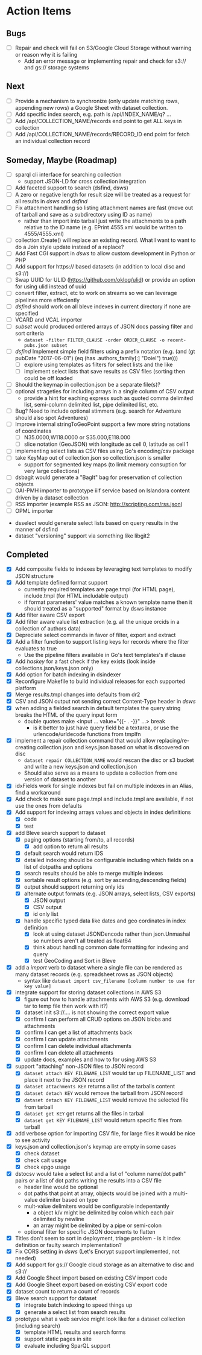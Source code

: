 
# Action Items

## Bugs

+ [ ] Repair and check will fail on S3/Google Cloud Storage without warning or reason why it is failing
    + Add an error message or implementing repair and check for s3:// and gs:// storage systems

## Next

+ [ ] Provide a mechanism to synchronize (only update matching rows, appending new rows) a Google Sheet with dataset collection.
+ [ ] Add specific index search, e.g. path is  /api/INDEX_NAME/q? ...
+ [ ] Add /api/COLLECTION_NAME/records end point to get ALL keys in collection
+ [ ] Add /api/COLLECTION_NAME/records/RECORD_ID end point for fetch an individual collection record

## Someday, Maybe (Roadmap)

+ [ ] sparql cli interface for searching collection
    + support JSON-LD for cross collection integration
+ [ ] Add faceted support to search (dsfind, dsws)
+ [ ] A zero or negative length for result size will be treated as a request for all results in _dsws_ and _dsfind_
+ [ ] Fix attachment handling so listing attachment names are fast (move out of tarball and save as a subdirectory using ID as name)
    + rather than import into tarball just write the attachments to a path relative to the ID name (e.g. EPrint 4555.xml would be written to 4555/4555.xml)
+ [ ] collection.Create() will replace an existing record. What I want to want to do a Join style update instead of a replace? 
+ [ ] Add Fast CGI support in _dsws_ to allow custom development in Python or PHP
+ [ ] Add support for https:// based datasets (in addition to local disc and s3://)
+ [ ] Swap UUID for ULID (https://github.com/oklog/ulid) or provide an option for using ulid instead of uuid
+ [ ] convert filter, extract, etc to work on streams so we can leverage pipelines more effeciently
+ [ ] _dsfind_ should work on all bleve indexes in current directory if none are specified
+ [ ] VCARD and VCAL importer
+ [ ] _subset_ would produced ordered arrays of JSON docs passing filter and sort criteria
    + `dataset -filter FILTER_CLAUSE -order ORDER_CLAUSE -o recent-pubs.json subset` 
+ [ ] _dsfind_ Implement simple field filters using a prefix notation (e.g. (and (gt pubDate "2017-06-01") (eq (has .authors_family[:] "Doiel") true)))
    + [ ] explore using templates as filters for select lists and the like
    + [ ] implement select lists that save results as CSV files (sorting then could be off loaded
+ [ ] Should the keymap in collection.json be a separate file(s)?
+ [ ] optional strageties for including arrays in a single column of CSV output
    + provide a hint for eaching express such as quoted comma delimited list, semi-column delimited list, pipe delimited list, etc.
+ [ ] Bug? Need to include optional stimmers (e.g. search for Adventure should also spot Adventures)
+ [ ] Improve internal stringToGeoPoint support a few more string notations of coordinates
    + [ ] N35.0000,W118.0000 or S35.000,E118.000
    + [ ] slice notation (GeoJSON) with longitude as cell 0, latitude as cell 1
+ [ ] implementing select lists as CSV files using Go's encoding/csv package 
+ [ ] take KeyMap out of collection.json so collection.json is smaller
    + support for segmented key maps (to limit memory consuption for very large collections)
+ [ ] dsbagit would generate a "BagIt" bag for preservation of collection objects
+ [ ] OAI-PMH importer to prototype iiif service based on Islandora content driven by a dataset collection
+ [ ] RSS importer (example RSS as JSON: http://scripting.com/rss.json)
+ [ ] OPML importer
+ dsselect would generate select lists based on query results in the manner of dsfind
+ dataset "versioning" support via something like libgit2


## Completed

+ [x] Add composite fields to indexes by leveraging text templates to modify JSON structure
+ [x] Add template defined format support 
    + currently required templates are page.tmpl (for HTML page), include.tmpl (for HTML includable output)
    + if format parameters' value matches a known template name then it should treated as a "supported" format by dsws instance
+ [x] Add filter aware CSV export
+ [x] Add filter aware value list extraction (e.g. all the unique orcids in a collection of authors data)
+ [x] Depreciate select commands in favor of filter, export and extract
+ [x] Add a filter function to support listing keys for records where the filter evaluates to true
    + Use the pipeline filters available in Go's text templates's if clause
+ [x] Add _haskey_ for a fast check if the key exists (look inside collections.json/keys.json only)
+ [x] Add option for batch indexing in dsindexer
+ [x] Reconfigure Makefile to build individual releases for each supported platform
+ [x] Merge results.tmpl changes into defaults from dr2
+ [x] CSV and JSON output not sending correct Content-Type header in _dsws_
+ [x] when adding a fielded search in default templates the query string breaks the HTML of the query input form
    + double quotes make <input ... value="{{- . -}}" ...> break
    	+ is it better to just have query field be a textarea, or use the urlencode/urldecode functions from tmplfn
+ [x] implement a repair collection command that would allow replacing/re-creating collection.json and keys.json based on what is discovered on disc
    + `dataset repair COLLECTION_NAME` would rescan the disc or s3 bucket and write a new keys.json and collection.json
    + Should also serve as a means to update a collection from one version of dataset to another
+ [x] idxFields work for single indexes but fail on multiple indexes in an Alias, find a workaround
+ [x] Add check to make sure page.tmpl and include.tmpl are available, if not use the ones from defaults
+ [x] Add support for indexing arrays values and objects in index definitions
    + [x] code 
    + [x] test
+ [x] add Bleve search support to dataset
    + [x] paging options (starting from/to, all records)
        + [x] add option to return all results
    + [x] default search would return IDS
    + [x] detailed indexing should be configurable including which fields on a list of dotpaths and options
    + [x] search results should be able to merge multiple indexes
    + [x] sortable result options (e.g. sort by ascending,descending fields)
    + [x] output should support returning only ids 
    + [x] alternate output formats (e.g. JSON arrays, select lists, CSV exports)
        + [x] JSON output
        + [x] CSV output
        + [x] id only list
    + [x] handle specific typed data like dates and geo cordinates in index definition
        + [x] look at using dataset JSONDencode rather than json.Unmashal so numbers aren't all treated as float64
        + [x] think about handling common date formatting for indexing and query
        + [x] test GeoCoding and Sort in Bleve
+ [x] add a _import_ verb to dataset where a single file can be rendered as many dataset records (e.g. spreadsheet rows as JSON objects)
    + syntax like `dataset import csv_filename [column number to use for key value]`
+ [x] integrate support for storing dataset collections in AWS S3
    + [x] figure out how to handle attachments with AWS S3 (e.g. download tar to temp file then work with it?)
    + [x] dataset init s3://.... is not showing the correct export value
    + [x] confirm I can perform all CRUD options on JSON blobs and attachments
    + [x] confirm I can get a list of attachments back
    + [x] confirm I can update attachments
    + [x] confirm I can delete individual attachments
    + [x] confirm I can delete all attachments
    + [x] update docs, examples and how to for using AWS S3
+ [x] support "attaching" non-JSON files to JSON record
    + [x] `dataset attach KEY FILENAME_LIST` would tar up FILENAME_LIST and place it next to the JSON record
    + [x] `dataset attachments KEY` returns a list of the tarballs content
    + [x] `dataset detach KEY` would remove the tarball from JSON record
    + [x] `dataset detach KEY FILENAME_LIST` would remove the selected file from tarball
    + [x] `dataset get KEY` get returns all the files in tarbal
    + [x] `dataset get KEY FILENAME_LIST` would return specific files from tarball
+ [x] add verbose option for importing CSV file, for large files it would be nice to see activity
+ [x] keys.json and collection.json's keymap are empty in some cases
    + [x] check dataset
    + [x] check cait usage
    + [x] check epgo usage
+ [x] dstocsv would take a select list and a list of "column name/dot path" pairs or a list of dot paths writing the results into a CSV file
    + header line would be optional 
    + dot paths that point at array, objects would be joined with a multi-value delimiter based on type 
    + mult-value delimiters would be configurable indepentantly
        + a object k/v might be delimited by colon which each pair delimited by newline
        + an array might be delimited by a pipe or semi-colon
    + optional filter for specific JSON documents to flatten
+ [x] Titles don't seem to sort in deployment, triage problem - is it index definition or faulty search implementation?
+ [x] Fix CORS setting in _dsws_ (Let's Encrypt support implemented, not needed)
+ [x] Add support for gs:// Google cloud storage as an alternative to disc and s3://
+ [x] Add Google Sheet import based on existing CSV import code
+ [x] Add Google Sheet export based on existing CSV export code
+ [x] dataset count to return a count of records
+ [x] Bleve search support for dataset
    + [x] integrate batch indexing to speed things up
    + [x] generate a select list from search results
+ [x] prototype what a web service might look like for a dataset collection (including search)
    + [x] template HTML results and search forms
    + [x] support static pages in site
    + [x] evaluate including SparQL support
